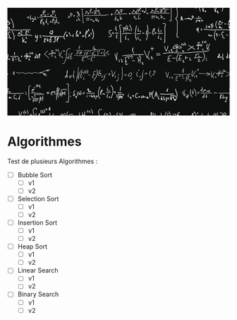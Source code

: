 ![Algorithme image](algo.jpg)

# Algorithmes

Test de plusieurs Algorithmes : 
- [ ] Bubble Sort
  - [ ] v1
  - [ ] v2
- [ ] Selection Sort
  - [ ] v1
  - [ ] v2
- [ ] Insertion Sort 
  - [ ] v1
  - [ ] v2
- [ ] Heap Sort 
  - [ ] v1
  - [ ] v2
- [ ] Linear Search 
  - [ ] v1
  - [ ] v2
- [ ] Binary Search 
  - [ ] v1
  - [ ] v2
